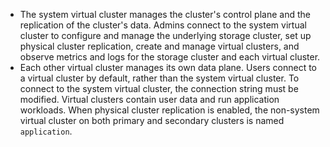 - The system virtual cluster manages the cluster's control plane and the replication of the cluster's data. Admins connect to the system virtual cluster to configure and manage the underlying storage cluster, set up physical cluster replication, create and manage virtual clusters, and observe metrics and logs for the storage cluster and each virtual cluster.
- Each other virtual cluster manages its own data plane. Users connect to a virtual cluster by default, rather than the system virtual cluster. To connect to the system virtual cluster, the connection string must be modified. Virtual clusters contain user data and run application workloads. When physical cluster replication is enabled, the non-system virtual cluster on both primary and secondary clusters is named `application`.
